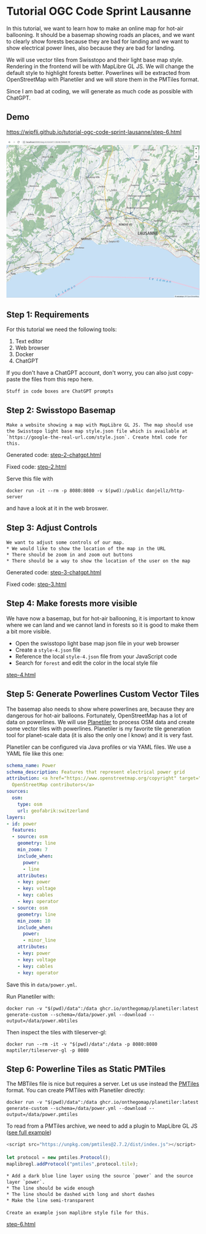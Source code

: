 # Tutorial OGC Code Sprint Lausanne

In this tutorial, we want to learn how to make an online map for hot-air ballooning. It should be a basemap showing roads an places, and we want to clearly show forests because they are bad for landing and we want to show electrical power lines, also because they are bad for landing.

We will use vector tiles from Swisstopo and their light base map style. Rendering in the frontend will be with MapLibre GL JS. We will change the default style to highlight forests better. Powerlines will be extracted from OpenStreetMap with Planetiler and we will store them in the PMTiles format.

Since I am bad at coding, we will generate as much code as possible with ChatGPT.

## Demo

https://wipfli.github.io/tutorial-ogc-code-sprint-lausanne/step-6.html

<a href="https://wipfli.github.io/tutorial-ogc-code-sprint-lausanne/step-6.html">
<img src="screenshot.png" width=650>
</a>

## Step 1: Requirements

For this tutorial we need the following tools:

1. Text editor
2. Web browser
3. Docker
4. ChatGPT

If you don't have a ChatGPT account, don't worry, you can also just copy-paste the files from this repo here.

```
Stuff in code boxes are ChatGPT prompts
```

## Step 2: Swisstopo Basemap

```
Make a website showing a map with MapLibre GL JS. The map should use the Swisstopo light base map style.json file which is available at `https://google-the-real-url.com/style.json`. Create html code for this.
```

Generated code: [step-2-chatgpt.html](step-2-chatgpt.html)

Fixed code: [step-2.html](step-2.html)

Serve this file with 

```
docker run -it --rm -p 8080:8080 -v $(pwd):/public danjellz/http-server
```
and have a look at it in the web broswer.

## Step 3: Adjust Controls

```
We want to adjust some controls of our map. 
* We would like to show the location of the map in the URL
* There should be zoom in and zoom out buttons
* There should be a way to show the location of the user on the map
```

Generated code: [step-3-chatgpt.html](step-3-chatgpt.html)

Fixed code: [step-3.html](step-3.html)

## Step 4: Make forests more visible

We have now a basemap, but for hot-air ballooning, it is important to know where we can land and we cannot land in forests so it is good to make them a bit more visible.

* Open the swisstopo light base map json file in your web browser
* Create a `style-4.json` file
* Reference the local `style-4.json` file from your JavaScript code
* Search for `forest` and edit the color in the local style file

[step-4.html](step-4.html)

## Step 5: Generate Powerlines Custom Vector Tiles

The basemap also needs to show where powerlines are, because they are dangerous for hot-air balloons. Fortunately, OpenStreetMap has a lot of data on powerlines. We will use [Planetiler](https://github.com/onthegomap/planetiler) to process OSM data and create some vector tiles with powerlines. Planetiler is my favorite tile generation tool for planet-scale data (it is also the only one I know) and it is very fast.

Planetiler can be configured via Java profiles or via YAML files. We use a YAML file like this one:

```yml
schema_name: Power
schema_description: Features that represent electrical power grid
attribution: <a href="https://www.openstreetmap.org/copyright" target="_blank">&copy;
  OpenStreetMap contributors</a>
sources:
  osm:
    type: osm
    url: geofabrik:switzerland
layers:
- id: power
  features:
  - source: osm
    geometry: line
    min_zoom: 7
    include_when:
      power:
      - line
    attributes:
    - key: power
    - key: voltage
    - key: cables
    - key: operator
  - source: osm
    geometry: line
    min_zoom: 10
    include_when:
      power:
      - minor_line
    attributes:
    - key: power
    - key: voltage
    - key: cables
    - key: operator
```

Save this in `data/power.yml`. 

Run Planetiler with:

```
docker run -v "$(pwd)/data":/data ghcr.io/onthegomap/planetiler:latest generate-custom --schema=/data/power.yml --download --output=/data/power.mbtiles
```

Then inspect the tiles with tileserver-gl:

```
docker run --rm -it -v "$(pwd)/data":/data -p 8080:8080 maptiler/tileserver-gl -p 8080
```

## Step 6: Powerline Tiles as Static PMTiles

The MBTiles file is nice but requires a server. Let us use instead the [PMTiles](https://github.com/protomaps/PMTiles) format. You can create PMTiles with Planetiler directly:

```
docker run -v "$(pwd)/data":/data ghcr.io/onthegomap/planetiler:latest generate-custom --schema=/data/power.yml --download --output=/data/power.pmtiles
```

To read from a PMTiles archive, we need to add a plugin to MapLibre GL JS ([see full example](https://github.com/protomaps/PMTiles/blob/main/js/examples/maplibre.html))


```js
<script src="https://unpkg.com/pmtiles@2.7.2/dist/index.js"></script>

let protocol = new pmtiles.Protocol();
maplibregl.addProtocol("pmtiles",protocol.tile);
```

```
* Add a dark blue line layer using the source `power` and the source layer `power`. 
* The line should be wide enough
* The line should be dashed with long and short dashes
* Make the line semi-transparent

Create an example json maplibre style file for this. 
```

[step-6.html](step-6.html)
